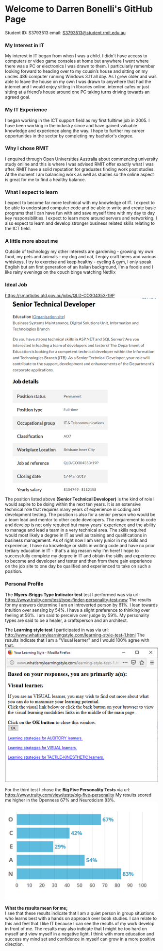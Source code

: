 # Welcome to Darren Bonelli's GitHub Page
Student ID: S3793513 email: S3793513@student.rmit.edu.au

### My Interest in IT
My interest in IT began from when I was a child. I didn't have access to computers or video game consoles at home but anywhere I went where there was a PC or electronics I was drawn to them. I particularly remember looking forward to heading over to my cousin’s house and sitting on my uncles 486 computer running Windows 3.11 all day. As I grew older and was able to leave the house on my own I was drawn to anywhere that had the internet and I would enjoy sitting in libraries online, internet cafes or just sitting at a friend’s house around one PC taking turns driving towards an agreed goal. 

### My IT Experience
I began working in the ICT support field as my first fulltime job in 2005. I have been working in the industry since and have gained valuable knowledge and experience along the way. I hope to further my career opportunities in the sector by completing my bachelor's degree.

### Why I chose RMIT
I enquired through Open Universities Australia about commencing university study online and this is where I was advised RMIT offer exactly what I was after. RMIT have a solid reputation for graduates finding work post studies. At the moment I am balancing work as well as studies so the online aspect is great for me to find a healthy balance.

### What I expect to learn
I expect to become far more technical with my knowledge of IT. I expect to be able to understand computer code and be able to write and create basic programs that I can have fun with and save myself time with my day to day key responsibilities. I expect to learn more around servers and networking. I also expect to learn and develop stronger business related skills relating to the ICT field.

### A little more about me
Outside of technology my other interests are gardening - growing my own food, my pets and animals - my dog and cat, I enjoy craft beers and various whiskeys, I try to exercise and keep healthy - cycling & gym, I only speak English but am first generation of an Italian background, I'm a foodie and I like rainy evenings on the couch binge watching Netflix

### Ideal Job
 https://smartjobs.qld.gov.au/jobs/QLD-CO304353-19P
![](images/idealjob.PNG)
The position listed above **(Senior Technical Developer)** is the kind of role I would aspire to be doing within the next ten years. It is an extensive technical role that requires many years of experience in coding and development testing. The position is also for a senior person who would be a team lead and mentor to other code developers. The requirement to code and develop is not only required but many years' experience and the ability to manage and lead a team in a very technical area. The skills required would most likely a degree in IT as well as training and qualifications in business management. As of right now I am very junior in my skills and experience, I have no knowledge or skills in writing code and have no prior tertiary education in IT - that's a big reason why I'm here! I hope to successfully complete my degree in IT and obtain the skills and experience to become and developer and tester and then from there gain experience on the job site to one day be qualified and experienced to take on such a position.

### Personal Profile
The **Myers-Briggs Type Indicator test** test I performed was via url: https://www.truity.com/test/type-finder-personality-test-new
The results for my answers determine I am an Introverted person by 61%.
I lean towards intuition over sensing by 54%.
I have a slight preference to thinking over feeling at 56%.
I am said to perceive over judge by 59%.
My personality types are said to be a healer, a craftsperson and an architect.

The **Learning style test** I participated in was via url: http://www.whatismylearningstyle.com/learning-style-test-1.html
The results indicate that I am a "Visual learner" and I would 100% agree with that.
![](images/learningstyle.png)

For the third test I chose the **Big Five Personality Tests** via url: https://www.truity.com/view/tests/big-five-personality
My results scored me higher in the Openness 67% and Neuroticism 83%.
![](images/ocean.PNG)

**What the results mean for me;**
<br />I see that these results indicate that I am a quiet person in group situations who learns best with a hands on approach over book studies. I can relate to this and feel that I like IT because I can see the results of my work develop in front of me. The results may also indicate that I might be too hard on myself and view myself in a negative light. I think with more education and success my mind set and confidence in myself can grow in a more positive direction.
